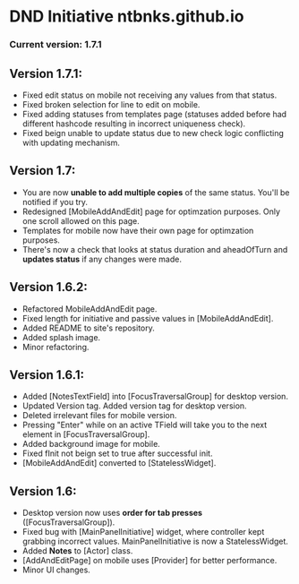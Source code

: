 # DND Initiative ntbnks.github.io
### Current version: 1.7.1

## Version 1.7.1:
 - Fixed edit status on mobile not receiving any values from that status.
 - Fixed broken selection for line to edit on mobile.
 - Fixed adding statuses from templates page (statuses added before had different hashcode resulting in incorrect uniqueness check).
 - Fixed beign unable to update status due to new check logic conflicting with updating mechanism.

## Version 1.7:
 - You are now **unable to add multiple copies** of the same status. You'll be notified if you try.
 - Redesigned [MobileAddAndEdit] page for optimzation purposes. Only one scroll allowed on this page.
 - Templates for mobile now have their own page for optimzation purposes.
 - There's now a check that looks at status duration and aheadOfTurn and **updates status** if any changes were made. 

## Version 1.6.2:
- Refactored MobileAddAndEdit page.
- Fixed length for initiative and passive values in [MobileAddAndEdit].
- Added README to site's repository.
- Added splash image.
- Minor refactoring.

## Version 1.6.1:
- Added [NotesTextField] into [FocusTraversalGroup] for desktop version.
- Updated Version tag. Added version tag for desktop version.
- Deleted irrelevant files for mobile version.
- Pressing "Enter" while on an active TField will take you to the next element in [FocusTraversalGroup].  
- Added background image for mobile.
- Fixed fInit not beign set to true after successful init.
- [MobileAddAndEdit] converted to [StatelessWidget].

## Version 1.6:
- Desktop version now uses **order for tab presses** ([FocusTraversalGroup]).
- Fixed bug with [MainPanelInitiative] widget, where controller kept grabbing incorrect values. MainPanelInitiative is now a StatelessWidget.
- Added **Notes** to [Actor] class.
- [AddAndEditPage] on mobile uses [Provider] for better performance.
- Minor UI changes.
